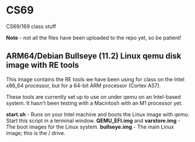 # CS69
CS69/169 class stuff

**Note** - not all the files have been uploaded to the repo yet, so be patient!

## ARM64/Debian Bullseye (11.2) Linux qemu disk image with RE tools

This image contains the RE tools we have been using for class on the Intel x86\_64
processor, but for a 64-bit ARM processor (Cortex A57). 

These tools are currently set up to use on under qemu on an Intel-based system. It hasn't been testing with a Macintosh with an M1 processor yet.

**start.sh** - Runs on your Intel machine and boots the Linux image with *qemu*. Start this script in a terminal window.
**QEMU\_EFI.img** and **varstore.img** - The boot images for the Linux system.
**bullseye.img** - The main Linux image; this is the / drive.
